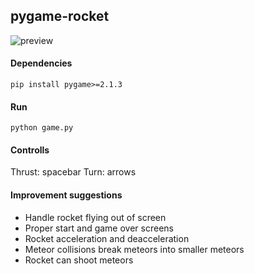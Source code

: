 ## pygame-rocket

![preview](./media/screenshot.png)


#### Dependencies
`pip install pygame>=2.1.3`


#### Run
`python game.py`


#### Controlls

Thrust: spacebar
Turn: arrows


#### Improvement suggestions

- Handle rocket flying out of screen
- Proper start and game over screens
- Rocket acceleration and deacceleration
- Meteor collisions break meteors into smaller meteors
- Rocket can shoot meteors